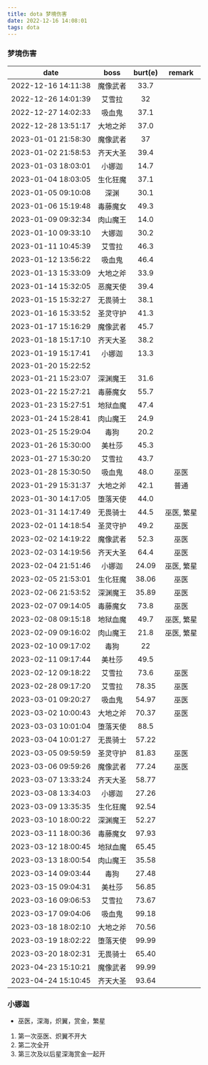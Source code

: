 ```yaml
---
title: dota 梦境伤害
date: 2022-12-16 14:08:01
tags: dota
---
```


### 梦境伤害

|        date         |   boss   | burt(e) |   remark   |
| :-----------------: | :------: | :-----: | :--------: |
| 2022-12-16 14:11:38 | 魔像武者 |  33.7   |
| 2022-12-26 14:01:39 |  艾雪拉  |   32    |
| 2022-12-27 14:02:33 |  吸血鬼  |  37.1   |
| 2022-12-28 13:51:17 | 大地之斧 |  37.0   |
| 2023-01-01 21:58:30 | 魔像武者 |   37    |
| 2023-01-02 21:58:53 | 齐天大圣 |  39.4   |
| 2023-01-03 18:03:01 |  小娜迦  |  14.7   |
| 2023-01-04 18:03:05 | 生化狂魔 |  37.1   |
| 2023-01-05 09:10:08 |   深渊   |  30.1   |
| 2023-01-06 15:19:48 | 毒藤魔女 |  49.3   |
| 2023-01-09 09:32:34 | 肉山魔王 |  14.0   |
| 2023-01-10 09:33:10 |  大娜迦  |  30.2   |
| 2023-01-11 10:45:39 |  艾雪拉  |  46.3   |
| 2023-01-12 13:56:22 |  吸血鬼  |  46.4   |
| 2023-01-13 15:33:09 | 大地之斧 |  33.9   |
| 2023-01-14 15:32:05 | 恶魔天使 |  39.4   |
| 2023-01-15 15:32:27 | 无畏骑士 |  38.1   |
| 2023-01-16 15:33:52 | 圣灵守护 |  41.3   |
| 2023-01-17 15:16:29 | 魔像武者 |  45.7   |
| 2023-01-18 15:17:10 | 齐天大圣 |  38.2   |
| 2023-01-19 15:17:41 |  小娜迦  |  13.3   |
| 2023-01-20 15:22:52 |          |         |
| 2023-01-21 15:23:07 | 深渊魔王 |  31.6   |
| 2023-01-22 15:27:21 | 毒藤魔女 |  55.7   |
| 2023-01-23 15:27:51 | 地狱血魔 |  47.4   |
| 2023-01-24 15:28:41 | 肉山魔王 |  24.9   |
| 2023-01-25 15:29:04 |   毒狗   |  20.2   |
| 2023-01-26 15:30:00 |  美杜莎  |  45.3   |
| 2023-01-27 15:30:20 |  艾雪拉  |  43.7   |
| 2023-01-28 15:30:50 |  吸血鬼  |  48.0   |    巫医    |
| 2023-01-29 15:31:37 | 大地之斧 |  42.1   |    普通    |
| 2023-01-30 14:17:05 | 堕落天使 |  44.0   |            |
| 2023-01-31 14:17:49 | 无畏骑士 |  44.5   | 巫医, 繁星 |
| 2023-02-01 14:18:54 | 圣灵守护 |  49.2   |    巫医    |
| 2023-02-02 14:19:22 | 魔像武者 |  52.3   |    巫医    |
| 2023-02-03 14:19:56 | 齐天大圣 |  64.4   |    巫医    |
| 2023-02-04 21:51:46 |  小娜迦  |  24.09  | 巫医, 繁星 |
| 2023-02-05 21:53:01 | 生化狂魔 |  38.06  |    巫医    |
| 2023-02-06 21:53:52 | 深渊魔王 |  35.89  |    巫医    |
| 2023-02-07 09:14:05 | 毒藤魔女 |  73.8   |    巫医    |
| 2023-02-08 09:15:18 | 地狱血魔 |  49.7   | 巫医, 繁星 |
| 2023-02-09 09:16:02 | 肉山魔王 |  21.8   | 巫医, 繁星 |
| 2023-02-10 09:17:02 |   毒狗   |   22    |            |
| 2023-02-11 09:17:44 |  美杜莎  |  49.5   |            |
| 2023-02-12 09:18:22 |  艾雪拉  |  73.6   |    巫医    |
| 2023-02-28 09:17:20 |  艾雪拉  |  78.35  |    巫医    |
| 2023-03-01 09:20:27 |  吸血鬼  |  54.97  |    巫医    |
| 2023-03-02 10:00:43 | 大地之斧 |  70.37  |    巫医    |
| 2023-03-03 10:01:04 | 堕落天使 |  88.5   |
| 2023-03-04 10:01:27 | 无畏骑士 |  57.22  |
| 2023-03-05 09:59:59 | 圣灵守护 |  81.83  |    巫医    |
| 2023-03-06 09:59:26 | 魔像武者 |  77.24  |    巫医    |
| 2023-03-07 13:33:24 | 齐天大圣 |  58.77  |
| 2023-03-08 13:34:03 |  小娜迦  |  27.26  |
| 2023-03-09 13:35:35 | 生化狂魔 |  92.54  |
| 2023-03-10 18:00:22 | 深渊魔王 |  52.27  |
| 2023-03-11 18:00:36 | 毒藤魔女 |  97.93  |
| 2023-03-12 18:00:45 | 地狱血魔 |  65.45  |
| 2023-03-13 18:00:54 | 肉山魔王 |  35.58  |
| 2023-03-14 09:03:44 |   毒狗   |  27.48  |
| 2023-03-15 09:04:31 |  美杜莎  |  56.85  |
| 2023-03-16 09:06:53 |  艾雪拉  |  73.67  |
| 2023-03-17 09:04:06 |  吸血鬼  |  99.18  |
| 2023-03-18 18:02:10 | 大地之斧 |  70.56  |
| 2023-03-19 18:02:22 | 堕落天使 |  99.99  |
| 2023-03-20 18:02:31 | 无畏骑士 |  65.40  |
| 2023-04-23 15:10:21 | 魔像武者 |  99.99  |
| 2023-04-24 15:10:45 | 齐天大圣 |  93.64  |




### 小娜迦
* 巫医，深海，炽翼，赏金，繁星 
1. 第一次巫医、炽翼不开大 
2. 第二次全开 
3. 第三次及以后星深海赏金一起开 